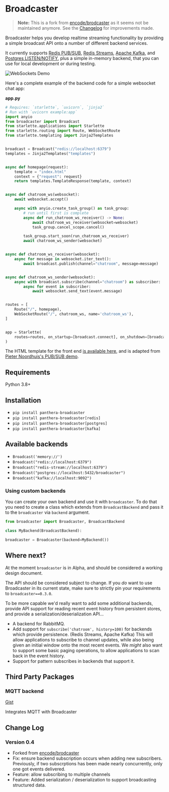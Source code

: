 # Broadcaster

> **Note:** This is a fork from [encode/brodcaster](https://github.com/encode/broadcaster) as it seems not be maintained anymore. See the [Changelog](#change-log) for improvements made.


Broadcaster helps you develop realtime streaming functionality by providing
a simple broadcast API onto a number of different backend services.

It currently supports [Redis PUB/SUB](https://redis.io/topics/pubsub), [Redis Streams](https://redis.io/docs/latest/develop/data-types/streams/), [Apache Kafka](https://kafka.apache.org/), and [Postgres LISTEN/NOTIFY](https://www.postgresql.org/docs/current/sql-notify.html), plus a simple in-memory backend, that you can use for local development or during testing.

<img src="https://raw.githubusercontent.com/encode/broadcaster/master/docs/demo.gif" alt='WebSockets Demo'>

Here's a complete example of the backend code for a simple websocket chat app:

**app.py**

```python
# Requires: `starlette`, `uvicorn`, `jinja2`
# Run with `uvicorn example:app`
import anyio
from broadcaster import Broadcast
from starlette.applications import Starlette
from starlette.routing import Route, WebSocketRoute
from starlette.templating import Jinja2Templates


broadcast = Broadcast("redis://localhost:6379")
templates = Jinja2Templates("templates")


async def homepage(request):
    template = "index.html"
    context = {"request": request}
    return templates.TemplateResponse(template, context)


async def chatroom_ws(websocket):
    await websocket.accept()

    async with anyio.create_task_group() as task_group:
        # run until first is complete
        async def run_chatroom_ws_receiver() -> None:
            await chatroom_ws_receiver(websocket=websocket)
            task_group.cancel_scope.cancel()

        task_group.start_soon(run_chatroom_ws_receiver)
        await chatroom_ws_sender(websocket)


async def chatroom_ws_receiver(websocket):
    async for message in websocket.iter_text():
        await broadcast.publish(channel="chatroom", message=message)


async def chatroom_ws_sender(websocket):
    async with broadcast.subscribe(channel="chatroom") as subscriber:
        async for event in subscriber:
            await websocket.send_text(event.message)


routes = [
    Route("/", homepage),
    WebSocketRoute("/", chatroom_ws, name='chatroom_ws'),
]


app = Starlette(
    routes=routes, on_startup=[broadcast.connect], on_shutdown=[broadcast.disconnect],
)
```

The HTML template for the front end [is available here](https://github.com/encode/broadcaster/blob/master/example/templates/index.html), and is adapted from [Pieter Noordhuis's PUB/SUB demo](https://gist.github.com/pietern/348262).

## Requirements

Python 3.8+

## Installation

* `pip install panthera-broadcaster`
* `pip install panthera-broadcaster[redis]`
* `pip install panthera-broadcaster[postgres]`
* `pip install panthera-broadcaster[kafka]`

## Available backends

* `Broadcast('memory://')`
* `Broadcast("redis://localhost:6379")`
* `Broadcast("redis-stream://localhost:6379")`
* `Broadcast("postgres://localhost:5432/broadcaster")`
* `Broadcast("kafka://localhost:9092")`


### Using custom backends

You can create your own backend and use it with `broadcaster`.
To do that you need to create a class which extends from `BroadcastBackend`
and pass it to the `broadcaster` via `backend` argument.

```python
from broadcaster import Broadcaster, BroadcastBackend

class MyBackend(BroadcastBackend):

broadcaster = Broadcaster(backend=MyBackend())
```

## Where next?

At the moment `broadcaster` is in Alpha, and should be considered a working design document.

The API should be considered subject to change. If you *do* want to use Broadcaster in its current
state, make sure to strictly pin your requirements to `broadcaster==0.3.0`.

To be more capable we'd really want to add some additional backends, provide API support for reading recent event history from persistent stores, and provide a serialization/deserialization API...

* A backend for RabbitMQ.
* Add support for `subscribe('chatroom', history=100)` for backends which provide persistence. (Redis Streams, Apache Kafka) This will allow applications to subscribe to channel updates, while also being given an initial window onto the most recent events. We *might* also want to support some basic paging operations, to allow applications to scan back in the event history.
* Support for pattern subscribes in backends that support it.

## Third Party Packages

### MQTT backend
[Gist](https://gist.github.com/alex-oleshkevich/68411a0e7ad24d53afd28c3fa5da468c)

Integrates MQTT with Broadcaster



## Change Log

### Version 0.4
 * Forked from [encode/brodcaster](https://github.com/encode/broadcaster)
 * Fix: ensure backend subscription occurs when adding new subscribers. Previously, if two subscrptions has been made nearly concurrently, only one got events delivered.
 * Feature: allow subscribing to multiple channels
 * Feature: Added serialization / deserialization to support broadcasting structured data.